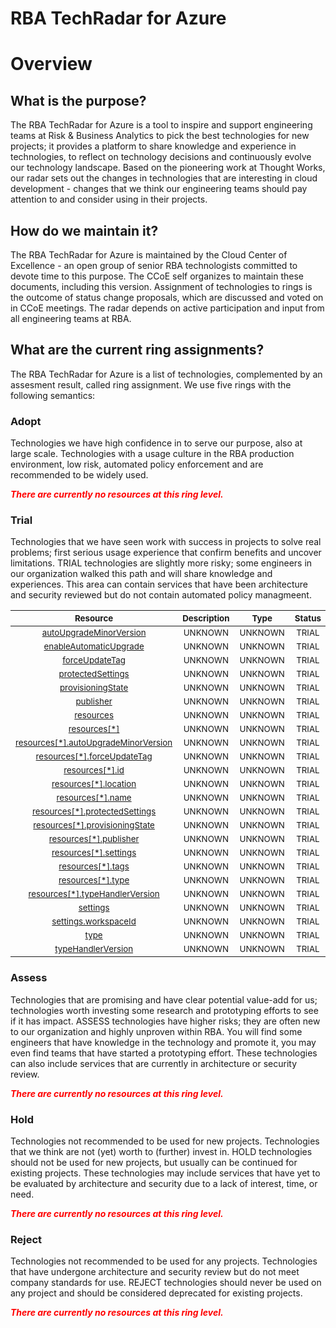 
RBA TechRadar for Azure
=======================

# Overview

## What is the purpose?


The RBA TechRadar for Azure is a tool to inspire and support engineering teams at Risk & Business Analytics to pick the best technologies for new projects; it provides a platform to share knowledge and experience in technologies, to reflect on technology decisions and continuously evolve our technology landscape.  Based on the pioneering work at Thought Works, our radar sets out the changes in technologies that are interesting in cloud development - changes that we think our engineering teams should pay attention to and consider using in their projects.
## How do we maintain it?


The RBA TechRadar for Azure is maintained by the Cloud Center of Excellence - an open group of senior RBA technologists committed to devote time to this purpose.  The CCoE self organizes to maintain these documents, including this version.  Assignment of technologies to rings is the outcome of status change proposals, which are discussed and voted on in CCoE meetings.  The radar depends on active participation and input from all engineering teams at RBA.
## What are the current ring assignments?


The RBA TechRadar for Azure is a list of technologies, complemented by an assesment result, called ring assignment.  We use five rings with the following semantics:
### Adopt


Technologies we have high confidence in to serve our purpose, also at large scale.  Technologies with a usage culture in the RBA production environment, low risk, automated policy enforcement and are recommended to be widely used.  
  
***<font color="red"> There are currently no resources at this ring level. </font>***
### Trial


Technologies that we have seen work with success in projects to solve real problems;  first serious usage experience that confirm benefits and uncover limitations.  TRIAL technologies are slightly more risky; some engineers in our organization walked this path and will share knowledge and experiences.  This area can contain services that have been architecture and security reviewed but do not contain automated policy managmeent.  

|<sub>Resource</sub>|<sub>Description</sub>|<sub>Type</sub>|<sub>Status</sub>|
| :---: | :---: | :---: | :---: |
|<sub>[autoUpgradeMinorVersion](https://github.com/openrba/python-azure-techradar/tree/master/Microsoft.Compute/virtualMachines/extensions/autoUpgradeMinorVersion)</sub>|<sub>UNKNOWN</sub>|<sub>UNKNOWN</sub>|<sub>TRIAL</sub>|
|<sub>[enableAutomaticUpgrade](https://github.com/openrba/python-azure-techradar/tree/master/Microsoft.Compute/virtualMachines/extensions/enableAutomaticUpgrade)</sub>|<sub>UNKNOWN</sub>|<sub>UNKNOWN</sub>|<sub>TRIAL</sub>|
|<sub>[forceUpdateTag](https://github.com/openrba/python-azure-techradar/tree/master/Microsoft.Compute/virtualMachines/extensions/forceUpdateTag)</sub>|<sub>UNKNOWN</sub>|<sub>UNKNOWN</sub>|<sub>TRIAL</sub>|
|<sub>[protectedSettings](https://github.com/openrba/python-azure-techradar/tree/master/Microsoft.Compute/virtualMachines/extensions/protectedSettings)</sub>|<sub>UNKNOWN</sub>|<sub>UNKNOWN</sub>|<sub>TRIAL</sub>|
|<sub>[provisioningState](https://github.com/openrba/python-azure-techradar/tree/master/Microsoft.Compute/virtualMachines/extensions/provisioningState)</sub>|<sub>UNKNOWN</sub>|<sub>UNKNOWN</sub>|<sub>TRIAL</sub>|
|<sub>[publisher](https://github.com/openrba/python-azure-techradar/tree/master/Microsoft.Compute/virtualMachines/extensions/publisher)</sub>|<sub>UNKNOWN</sub>|<sub>UNKNOWN</sub>|<sub>TRIAL</sub>|
|<sub>[resources](https://github.com/openrba/python-azure-techradar/tree/master/Microsoft.Compute/virtualMachines/extensions/resources)</sub>|<sub>UNKNOWN</sub>|<sub>UNKNOWN</sub>|<sub>TRIAL</sub>|
|<sub>[resources[*]](https://github.com/openrba/python-azure-techradar/tree/master/Microsoft.Compute/virtualMachines/extensions/resources[*])</sub>|<sub>UNKNOWN</sub>|<sub>UNKNOWN</sub>|<sub>TRIAL</sub>|
|<sub>[resources[*].autoUpgradeMinorVersion](https://github.com/openrba/python-azure-techradar/tree/master/Microsoft.Compute/virtualMachines/extensions/resources[*].autoUpgradeMinorVersion)</sub>|<sub>UNKNOWN</sub>|<sub>UNKNOWN</sub>|<sub>TRIAL</sub>|
|<sub>[resources[*].forceUpdateTag](https://github.com/openrba/python-azure-techradar/tree/master/Microsoft.Compute/virtualMachines/extensions/resources[*].forceUpdateTag)</sub>|<sub>UNKNOWN</sub>|<sub>UNKNOWN</sub>|<sub>TRIAL</sub>|
|<sub>[resources[*].id](https://github.com/openrba/python-azure-techradar/tree/master/Microsoft.Compute/virtualMachines/extensions/resources[*].id)</sub>|<sub>UNKNOWN</sub>|<sub>UNKNOWN</sub>|<sub>TRIAL</sub>|
|<sub>[resources[*].location](https://github.com/openrba/python-azure-techradar/tree/master/Microsoft.Compute/virtualMachines/extensions/resources[*].location)</sub>|<sub>UNKNOWN</sub>|<sub>UNKNOWN</sub>|<sub>TRIAL</sub>|
|<sub>[resources[*].name](https://github.com/openrba/python-azure-techradar/tree/master/Microsoft.Compute/virtualMachines/extensions/resources[*].name)</sub>|<sub>UNKNOWN</sub>|<sub>UNKNOWN</sub>|<sub>TRIAL</sub>|
|<sub>[resources[*].protectedSettings](https://github.com/openrba/python-azure-techradar/tree/master/Microsoft.Compute/virtualMachines/extensions/resources[*].protectedSettings)</sub>|<sub>UNKNOWN</sub>|<sub>UNKNOWN</sub>|<sub>TRIAL</sub>|
|<sub>[resources[*].provisioningState](https://github.com/openrba/python-azure-techradar/tree/master/Microsoft.Compute/virtualMachines/extensions/resources[*].provisioningState)</sub>|<sub>UNKNOWN</sub>|<sub>UNKNOWN</sub>|<sub>TRIAL</sub>|
|<sub>[resources[*].publisher](https://github.com/openrba/python-azure-techradar/tree/master/Microsoft.Compute/virtualMachines/extensions/resources[*].publisher)</sub>|<sub>UNKNOWN</sub>|<sub>UNKNOWN</sub>|<sub>TRIAL</sub>|
|<sub>[resources[*].settings](https://github.com/openrba/python-azure-techradar/tree/master/Microsoft.Compute/virtualMachines/extensions/resources[*].settings)</sub>|<sub>UNKNOWN</sub>|<sub>UNKNOWN</sub>|<sub>TRIAL</sub>|
|<sub>[resources[*].tags](https://github.com/openrba/python-azure-techradar/tree/master/Microsoft.Compute/virtualMachines/extensions/resources[*].tags)</sub>|<sub>UNKNOWN</sub>|<sub>UNKNOWN</sub>|<sub>TRIAL</sub>|
|<sub>[resources[*].type](https://github.com/openrba/python-azure-techradar/tree/master/Microsoft.Compute/virtualMachines/extensions/resources[*].type)</sub>|<sub>UNKNOWN</sub>|<sub>UNKNOWN</sub>|<sub>TRIAL</sub>|
|<sub>[resources[*].typeHandlerVersion](https://github.com/openrba/python-azure-techradar/tree/master/Microsoft.Compute/virtualMachines/extensions/resources[*].typeHandlerVersion)</sub>|<sub>UNKNOWN</sub>|<sub>UNKNOWN</sub>|<sub>TRIAL</sub>|
|<sub>[settings](https://github.com/openrba/python-azure-techradar/tree/master/Microsoft.Compute/virtualMachines/extensions/settings)</sub>|<sub>UNKNOWN</sub>|<sub>UNKNOWN</sub>|<sub>TRIAL</sub>|
|<sub>[settings.workspaceId](https://github.com/openrba/python-azure-techradar/tree/master/Microsoft.Compute/virtualMachines/extensions/settings.workspaceId)</sub>|<sub>UNKNOWN</sub>|<sub>UNKNOWN</sub>|<sub>TRIAL</sub>|
|<sub>[type](https://github.com/openrba/python-azure-techradar/tree/master/Microsoft.Compute/virtualMachines/extensions/type)</sub>|<sub>UNKNOWN</sub>|<sub>UNKNOWN</sub>|<sub>TRIAL</sub>|
|<sub>[typeHandlerVersion](https://github.com/openrba/python-azure-techradar/tree/master/Microsoft.Compute/virtualMachines/extensions/typeHandlerVersion)</sub>|<sub>UNKNOWN</sub>|<sub>UNKNOWN</sub>|<sub>TRIAL</sub>|

### Assess


Technologies that are promising and have clear potential value-add for us; technologies worth investing some research and prototyping efforts to see if it has impact.  ASSESS technologies have higher risks;  they are often new to our organization and highly unproven within RBA.  You will find some engineers that have knowledge in the technology and promote it, you may even find teams that have started a prototyping effort.  These technologies can also include services that are currently in architecture or security review.  
  
***<font color="red"> There are currently no resources at this ring level. </font>***
### Hold


Technologies not recommended to be used for new projects. Technologies that we think are not (yet) worth to (further) invest in.  HOLD technologies should not be used for new projects, but usually can be continued for existing projects.  These technologies may include services that have yet to be evaluated by architecture and security due to a lack of interest, time, or need.  
  
***<font color="red"> There are currently no resources at this ring level. </font>***
### Reject


Technologies not recommended to be used for any projects. Technologies that have undergone architecture and security review but do not meet company standards for use.  REJECT technologies should never be used on any project and should be considered deprecated for existing projects.  
  
***<font color="red"> There are currently no resources at this ring level. </font>***